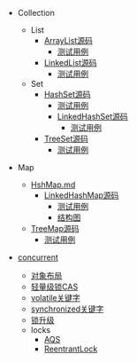 - Collection
    - List
        - [ArrayList源码](https://github.com/zzyandzzy/jdk11/blob/main/src/java.base/share/classes/java/util/ArrayList.java)
            - [测试用例](../../test/java/cool/zzy/java/util/ArrayListTest.java)
        - [LinkedList源码](https://github.com/zzyandzzy/jdk11/blob/main/src/java.base/share/classes/java/util/LinkedList.java)
            - [测试用例](../../test/java/cool/zzy/java/util/LinkedListTest.java)
    - Set
        - [HashSet源码](https://github.com/zzyandzzy/jdk11/blob/main/src/java.base/share/classes/java/util/HashSet.java)
            - [测试用例](../../test/java/cool/zzy/java/util/HashSetTest.java)
            - [LinkedHashSet源码](https://github.com/zzyandzzy/jdk11/blob/main/src/java.base/share/classes/java/util/LinkedHashSet.java)
                - [测试用例](../../test/java/cool/zzy/java/util/LinkedHashSetTest.java)
        - [TreeSet源码](https://github.com/zzyandzzy/jdk11/blob/main/src/java.base/share/classes/java/util/TreeSet.java)
            - [测试用例](../../test/java/cool/zzy/java/util/TreeSetTest.java)

- Map
    - [HshMap.md](./readme/util/HashMap.md)
        - [LinkedHashMap源码](https://github.com/zzyandzzy/jdk11/blob/main/src/java.base/share/classes/java/util/LinkedHashMap.java)
            - [测试用例](../../test/java/cool/zzy/java/util/LinkedHashMapTest.java)
            - [结构图](images/LinkedHashMap/LinkedHashMap.png)
    - [TreeMap源码](https://github.com/zzyandzzy/jdk11/blob/main/src/java.base/share/classes/java/util/TreeMap.java)
        - [测试用例](../../test/java/cool/zzy/java/util/TreeMapTest.java)

- [concurrent](concurrent/Lock.md)
    - [对象布局](concurrent/ObjectLayout.md)
    - [轻量级锁CAS](concurrent/CompareAndSwap.md)
    - [volatile关键字](concurrent/Volatile.md)
    - [synchronized关键字](concurrent/Synchronized.md)
    - [锁升级](concurrent/LockUpgrade.md)
    - locks
        - [AQS](concurrent/AQS.md)
        - [ReentrantLock](concurrent/ReentrantLock.md)